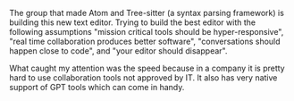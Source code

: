 The group that made Atom and Tree-sitter (a syntax parsing framework) is building this new text editor. Trying to build the best editor with the following assumptions "mission critical tools should be hyper-responsive", "real time collaboration produces better software", "conversations should happen close to code", and "your editor should disappear".

What caught my attention was the speed because in a company it is pretty hard to use collaboration tools not approved by IT. It also has very native support of GPT tools which can come in handy.